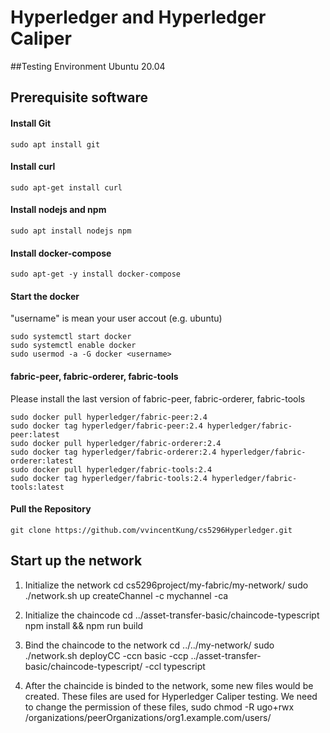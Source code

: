 # Hyperledger and Hyperledger Caliper

##Testing Environment
Ubuntu 20.04

## Prerequisite software

#### Install Git
    sudo apt install git

#### Install curl
    sudo apt-get install curl

#### Install nodejs and npm
    sudo apt install nodejs npm

#### Install docker-compose
    sudo apt-get -y install docker-compose

#### Start the docker
"username" is mean your user accout (e.g. ubuntu)

    sudo systemctl start docker
	sudo systemctl enable docker
	sudo usermod -a -G docker <username>

#### fabric-peer, fabric-orderer, fabric-tools
Please install the last version of fabric-peer, fabric-orderer, fabric-tools

    sudo docker pull hyperledger/fabric-peer:2.4
    sudo docker tag hyperledger/fabric-peer:2.4 hyperledger/fabric-peer:latest
    sudo docker pull hyperledger/fabric-orderer:2.4
    sudo docker tag hyperledger/fabric-orderer:2.4 hyperledger/fabric-orderer:latest
    sudo docker pull hyperledger/fabric-tools:2.4
    sudo docker tag hyperledger/fabric-tools:2.4 hyperledger/fabric-tools:latest

#### Pull the Repository
    git clone https://github.com/vvincentKung/cs5296Hyperledger.git

## Start up the network

1. Initialize the network
        cd cs5296project/my-fabric/my-network/
        sudo ./network.sh up createChannel -c mychannel -ca

2. Initialize the chaincode
        cd ../asset-transfer-basic/chaincode-typescript
		npm install && npm run build

3. Bind the chaincode to the network
        cd ../../my-network/
		sudo ./network.sh deployCC -ccn basic -ccp ../asset-transfer-basic/chaincode-typescript/ -ccl typescript

4. After the chaincide is binded to the network, some new files would be created. These files are used for Hyperledger Caliper testing. We need to  change the permission of these files,
        sudo chmod -R ugo+rwx /organizations/peerOrganizations/org1.example.com/users/